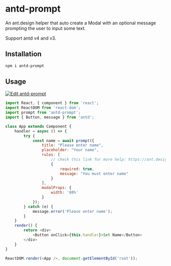 # antd-prompt

An ant.design helper that auto create a Modal with an optional message prompting the user to input some text.

Support antd v4 and v3.

## Installation

```sh
npm i antd-prompt
```

## Usage

[![Edit antd-prompt](https://codesandbox.io/static/img/play-codesandbox.svg)](https://codesandbox.io/s/antd-prompt-fohcs?fontsize=14)

```js
import React, { component } from 'react';
import ReactDOM from 'react-dom';
import prompt from 'antd-prompt';
import { Button, message } from 'antd';

class App extends Component {
    handler = async () => {
        try {
            const name = await prompt({
                title: "Please enter name",
                placeholder: "Your name",
                rules: [
                    // check this link for more help: https://ant.design/components/form/#Validation-Rules
                    {
                        required: true,
                        message: "You must enter name"
                    }
                ],
                modalProps: {
                    width: '80%'
                }
            });
        } catch (e) {
            message.error('Please enter name');
        }
    }
    render() {
        return <div>
            <Button onClick={this.handler}>Set Name</Button>
        </div>
    }
}

ReactDOM.render(<App />, document.getElementById('root'));
```
